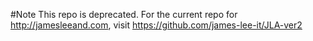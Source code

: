 #Note
This repo is deprecated. For the current repo for http://jamesleeand.com, visit https://github.com/james-lee-it/JLA-ver2
